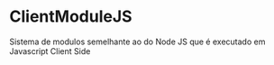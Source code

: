 # ClientModuleJS
Sistema de modulos semelhante ao do Node JS que é executado em Javascript Client Side
